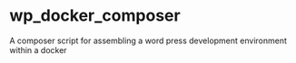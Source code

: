 # wp_docker_composer
A composer script for assembling a word press development environment within a docker
